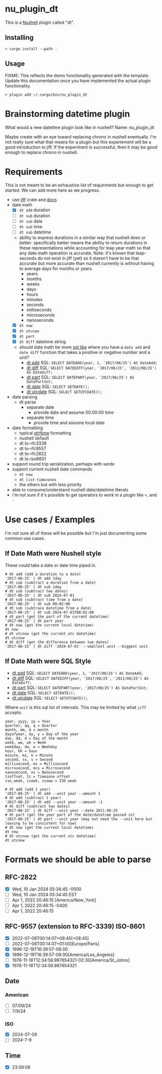 # nu_plugin_dt

This is a [Nushell](https://nushell.sh/) plugin called "dt".

## Installing

```nushell
> cargo install --path .
```

## Usage

FIXME: This reflects the demo functionality generated with the template. Update this documentation
once you have implemented the actual plugin functionality.

```nushell
> plugin add ~/.cargo/bin/nu_plugin_dt
```

# Brainstorming datetime plugin

What would a new datetime plugin look like in nushell?
Name: nu_plugin_dt

Maybe create with an eye toward replacing chrono in nushell eventually. I'm not really sure what that means for a plugin but this experiement will be a good introduction to jiff. If the experiment is successful, then it may be good enough to replace chrono in nushell.

# Requirements

This is not meant to be an exhaustive list of requirments but enough to get started. We can add more here as we progress.

- use [jiff](https://github.com/BurntSushi/jiff) crate and [docs](https://docs.rs/jiff/latest/jiff/)
- date math
    - [x] `dt add` duration
    - [ ] `dt sub` duration
    - [ ] `dt sub` date
    - [ ] `dt sub` time
    - [ ] `dt sub` datetime
    - ability to express durations in a similar way that nushell does or better. specifically better means the ability to return durations in these representations while accounting for leap year math so that any date math operation is accurate. Note: it's known that leap-seconds do not exist in jiff (yet) so it doesn't have to be that accurate but more accurate than nushell currently is without having to average days for months or years.
        - years
        - months
        - weeks
        - days
        - hours
        - minutes
        - seconds
        - milliseconds
        - microseconds
        - nanoseconds
    - [x] `dt now`
    - [x] `dt utcnow`
    - [x] `dt part`
    - [x] `dt diff` datetime string

    - should date math be more [sql like](https://www.sqlshack.com/how-to-add-or-subtract-dates-in-sql-server/) where you have a `date add` and `date diff` function that takes a positive or negative number and a unit?
        - [dt add](https://www.w3schools.com/sql/func_sqlserver_dateadd.asp) SQL: `SELECT DATEADD(year, 1, '2017/08/25') AS DateAdd;`
        - [dt diff](https://www.w3schools.com/sql/func_sqlserver_datediff.asp) SQL: `SELECT DATEDIFF(year, '2017/08/25', '2011/08/25') AS DateDiff;`
        - [dt part](https://www.w3schools.com/sql/func_sqlserver_datepart.asp) SQL: `SELECT DATEPART(year, '2017/08/25') AS DatePartInt;`
        - [dt date](https://www.w3schools.com/sql/func_sqlserver_getdate.asp) SQL: `SELECT GETDATE();`
        - [dt utcdate](https://www.w3schools.com/sql/func_sqlserver_getutcdate.asp) SQL: `SELECT GETUTCDATE();`
- date parsing
    - dt parse
        - separate date
            - provide date and assume 00:00:00 time
        - separate time
            - provide time and assume local date
- date formatting
    - typical [strftime](https://pubs.opengroup.org/onlinepubs/009695399/functions/strftime.html) formatting
    - nushell default
    - dt to-rfc3339
    - dt to-rfc9557
    - dt to-rfc2822
    - dt to-iso8601
- support round trip serialization, perhaps with serde
- support current nushell date commands
    - `dt now`
    - `dt list-timezones`
    - the others but with less priority
- able to consume/understand nushell date/datetime literals
- i'm not sure if it's possible to get operators to work in a plugin like `+`, and `-`

# Use cases / Examples

I'm not sure all of these will be possible but I'm just documenting some common use cases.

## If Date Math were Nushell style

These could take a date or date time piped in.

```nushell
# dt add (add a duration to a date)
'2017-08-25' | dt add 1day
# dt sub (subtract a duration from a date)
'2017-08-25' | dt sub 1day
# dt sub (subtract two dates)
'2017-08-25' | dt sub 2024-07-01
# dt sub (subtract time from a date)
'2017-08-25' | dt sub 00:02:00
# dt sub (subtrace datetime from a date)
'2017-08-25' | dt sub 2024-07-01T00:02:00
# dt part (get the part of the current datetime)
'2017-08-25' | dt part year
# dt now (get the current local datetime)
dt now
# dt utcnow (get the current utc datetime)
dt utcnow
# dt diff (get the difference between two dates)
'2017-08-25' | dt diff '2024-07-01' --smallest unit --biggest unit
```

## If Date Math were SQL Style

- [dt add](https://www.w3schools.com/sql/func_sqlserver_dateadd.asp) SQL: `SELECT DATEADD(year, 1, '2017/08/25') AS DateAdd;`
- [dt diff](https://www.w3schools.com/sql/func_sqlserver_datediff.asp) SQL: `SELECT DATEDIFF(year, '2017/08/25', '2011/08/25') AS DateDiff;`
- [dt part](https://www.w3schools.com/sql/func_sqlserver_datepart.asp) SQL: `SELECT DATEPART(year, '2017/08/25') AS DatePartInt;`
- [dt date](https://www.w3schools.com/sql/func_sqlserver_getdate.asp) SQL: `SELECT GETDATE();`
- [dt utcdate](https://www.w3schools.com/sql/func_sqlserver_getutcdate.asp) SQL: `SELECT GETUTCDATE();`

Where `unit` is this sql list of intervals. This may be limited by what `jiff` accepts.
```
year, yyyy, yy = Year
quarter, qq, q = Quarter
month, mm, m = month
dayofyear, dy, y = Day of the year
day, dd, d = Day of the month
week, ww, wk = Week
weekday, dw, w = Weekday
hour, hh = hour
minute, mi, n = Minute
second, ss, s = Second
millisecond, ms = Millisecond
microsecond, mcs = Microsecond
nanosecond, ns = Nanosecond
tzoffset, tz = Timezone offset
iso_week, isowk, isoww = ISO week
```

```nushell
# dt add (add 1 year)
'2017-08-25' | dt add --unit year --amount 1
# dt add (subtract 1 year)
'2017-08-25' | dt add --unit year --amount -1
# dt diff (subtract two dates)
'2017-08-25' | dt diff --unit year --date 2011-08-25
# dt part (get the year part of the date/datetime passed in)
'2017-08-25' | dt part --unit year (may not need the --unit here but leaving to be consistent for now)
# dt now (get the current local datetime)
dt now
# dt utcnow (get the current utc datetime)
dt utcnow
```

# Formats we should be able to parse

## RFC-2822

- [x] Wed, 10 Jan 2024 05:34:45 -0500
- [ ] Wed, 10 Jan 2024 05:34:45 EST
- [ ] Apr 1, 2022 20:46:15 [America/New_York]
- [ ] Apr 1, 2022 20:46:15 -0400
- [ ] Apr 1, 2022 20:46:15

## RFC-9557 (extension to RFC-3339) ISO-8601
- [x] 2022-07-08T00:14:07+08:45[+08:45]
- [ ] 2022-07-08T00:14:07+01:00[Europe/Paris]
- [x] 1996-12-19T16:39:57-08:00
- [x] 1996-12-19T16:39:57-08:00[America/Los_Angeles]
- [ ] 1976-11-18T12:34:56.987654321-02:30[America/St_Johns]
- [x] 1976-11-18T12:34:56.987654321

## Date
### American
- [ ] 07/09/24
- [ ] 7/9/24
### ISO
- [x] 2024-07-09
- [ ] 2024-7-9

## Time
- [x] 23:59:08
